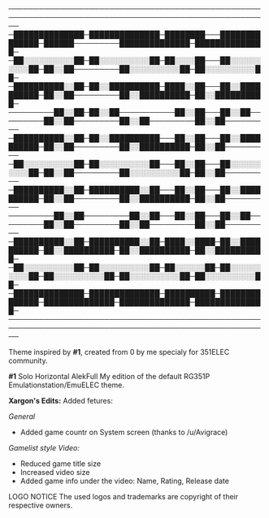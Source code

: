 
──────────────────────────────────────────────────────────────────────────────────────────────────────
─██████████████─██████████████─████████───██████████████─██████─────────██████████████─██████████████─
─██░░░░░░░░░░██─██░░░░░░░░░░██─██░░░░██───██░░░░░░░░░░██─██░░██─────────██░░░░░░░░░░██─██░░░░░░░░░░██─
─██████████░░██─██░░██████████─████░░██───██░░██████████─██░░██─────────██░░██████████─██░░██████████─
─────────██░░██─██░░██───────────██░░██───██░░██─────────██░░██─────────██░░██─────────██░░██─────────
─██████████░░██─██░░██████████───██░░██───██░░██████████─██░░██─────────██░░██████████─██░░██─────────
─██░░░░░░░░░░██─██░░░░░░░░░░██───██░░██───██░░░░░░░░░░██─██░░██─────────██░░░░░░░░░░██─██░░██─────────
─██████████░░██─██████████░░██───██░░██───██░░██████████─██░░██─────────██░░██████████─██░░██─────────
─────────██░░██─────────██░░██───██░░██───██░░██─────────██░░██─────────██░░██─────────██░░██─────────
─██████████░░██─██████████░░██─████░░████─██░░██████████─██░░██████████─██░░██████████─██░░██████████─
─██░░░░░░░░░░██─██░░░░░░░░░░██─██░░░░░░██─██░░░░░░░░░░██─██░░░░░░░░░░██─██░░░░░░░░░░██─██░░░░░░░░░░██─
─██████████████─██████████████─██████████─██████████████─██████████████─██████████████─██████████████─
──────────────────────────────────────────────────────────────────────────────────────────────────────

Theme inspired by **#1**, created from 0 by me specialy for 351ELEC community.

**#1** Solo Horizontal AlekFull
My edition of the default RG351P Emulationstation/EmuELEC theme.

**Xargon's Edits:**
Added fetures:

*General*
- Added game countr on System screen (thanks to /u/Avigrace)

*Gamelist style Video:*
- Reduced game title size
- Increased video size
- Added game info under the video: Name, Rating, Release date

LOGO NOTICE
The used logos and trademarks are copyright of their respective owners.
